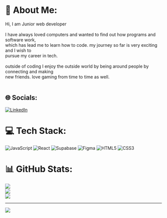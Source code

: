 # 💫 About Me:
Hi, I am Junior web developer <br><br>I have always loved computers and wanted to find out how programs and software work,<br>which has lead me to learn how to code. my journey so far is very exciting and I wish to <br>pursue my career in tech.<br><br>outside of coding I enjoy the outside world by being around people by connecting and making <br>new friends. love gaming from time to time as well.<br><br>


## 🌐 Socials:
[![LinkedIn](https://img.shields.io/badge/LinkedIn-%230077B5.svg?logo=linkedin&logoColor=white)](https://linkedin.com/in/yusri-nelson) 

# 💻 Tech Stack:
![JavaScript](https://img.shields.io/badge/javascript-%23323330.svg?style=for-the-badge&logo=javascript&logoColor=%23F7DF1E) ![React](https://img.shields.io/badge/react-%2320232a.svg?style=for-the-badge&logo=react&logoColor=%2361DAFB) 	![Supabase](https://img.shields.io/badge/Supabase-3ECF8E?style=for-the-badge&logo=supabase&logoColor=white) 	![Figma](https://img.shields.io/badge/figma-%23F24E1E.svg?style=for-the-badge&logo=figma&logoColor=white) ![HTML5](https://img.shields.io/badge/html5-%23E34F26.svg?style=for-the-badge&logo=html5&logoColor=white) ![CSS3](https://img.shields.io/badge/css3-%231572B6.svg?style=for-the-badge&logo=css3&logoColor=white)
# 📊 GitHub Stats:
![](https://github-readme-stats.vercel.app/api?username=yusrinelson&theme=default&hide_border=false&include_all_commits=true&count_private=false)<br/>
![](https://github-readme-streak-stats.herokuapp.com/?user=yusrinelson&theme=default&hide_border=false)<br/>
![](https://github-readme-stats.vercel.app/api/top-langs/?username=yusrinelson&theme=default&hide_border=false&include_all_commits=true&count_private=false&layout=compact)

---
[![](https://visitcount.itsvg.in/api?id=yusrinelson&icon=0&color=0)](https://visitcount.itsvg.in)

<!-- Proudly created with GPRM ( https://gprm.itsvg.in ) -->
